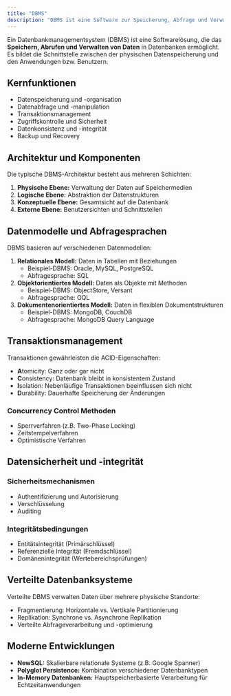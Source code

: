 ```yaml
---
title: "DBMS"
description: "DBMS ist eine Software zur Speicherung, Abfrage und Verwaltung von Daten in Datenbanken. Kernfunktionen sind Datenspeicherung, Transaktionsmanagement und Sicherheit. Architektur umfasst physische, logische und konzeptuelle Ebenen. Datenmodelle sind relational, objektorientiert und dokumentenorientiert. Abfragesprachen wie SQL sind zentral."
---
```


Ein Datenbankmanagementsystem (DBMS) ist eine Softwarelösung, die das **Speichern, Abrufen und Verwalten von Daten** in Datenbanken ermöglicht. Es bildet die Schnittstelle zwischen der physischen Datenspeicherung und den Anwendungen bzw. Benutzern.

## Kernfunktionen
- Datenspeicherung und -organisation
- Datenabfrage und -manipulation 
- Transaktionsmanagement
- Zugriffskontrolle und Sicherheit
- Datenkonsistenz und -integrität
- Backup und Recovery

## Architektur und Komponenten
Die typische DBMS-Architektur besteht aus mehreren Schichten:
1. **Physische Ebene:** Verwaltung der Daten auf Speichermedien
2. **Logische Ebene:** Abstraktion der Datenstrukturen
3. **Konzeptuelle Ebene:** Gesamtsicht auf die Datenbank
4. **Externe Ebene:** Benutzersichten und Schnittstellen

## Datenmodelle und Abfragesprachen

DBMS basieren auf verschiedenen Datenmodellen:

1. **Relationales Modell:** Daten in Tabellen mit Beziehungen
   - Beispiel-DBMS: Oracle, MySQL, PostgreSQL
   - Abfragesprache: SQL
2. **Objektorientiertes Modell:** Daten als Objekte mit Methoden
   - Beispiel-DBMS: ObjectStore, Versant
   - Abfragesprache: OQL
3. **Dokumentenorientiertes Modell:** Daten in flexiblen Dokumentstrukturen
   - Beispiel-DBMS: MongoDB, CouchDB
   - Abfragesprache: MongoDB Query Language

## Transaktionsmanagement

Transaktionen gewährleisten die ACID-Eigenschaften:
- **A**tomicity: Ganz oder gar nicht
- **C**onsistency: Datenbank bleibt in konsistentem Zustand
- **I**solation: Nebenläufige Transaktionen beeinflussen sich nicht
- **D**urability: Dauerhafte Speicherung der Änderungen

### Concurrency Control Methoden
- Sperrverfahren (z.B. Two-Phase Locking)
- Zeitstempelverfahren
- Optimistische Verfahren

## Datensicherheit und -integrität

### Sicherheitsmechanismen
- Authentifizierung und Autorisierung
- Verschlüsselung
- Auditing

### Integritätsbedingungen
- Entitätsintegrität (Primärschlüssel)
- Referenzielle Integrität (Fremdschlüssel)
- Domänenintegrität (Wertebereichsprüfungen)

## Verteilte Datenbanksysteme

Verteilte DBMS verwalten Daten über mehrere physische Standorte:

- Fragmentierung: Horizontale vs. Vertikale Partitionierung
- Replikation: Synchrone vs. Asynchrone Replikation
- Verteilte Abfrageverarbeitung und -optimierung

## Moderne Entwicklungen
- **NewSQL:** Skalierbare relationale Systeme (z.B. Google Spanner)
- **Polyglot Persistence:** Kombination verschiedener Datenbanktypen
- **In-Memory Datenbanken:** Hauptspeicherbasierte Verarbeitung für Echtzeitanwendungen
